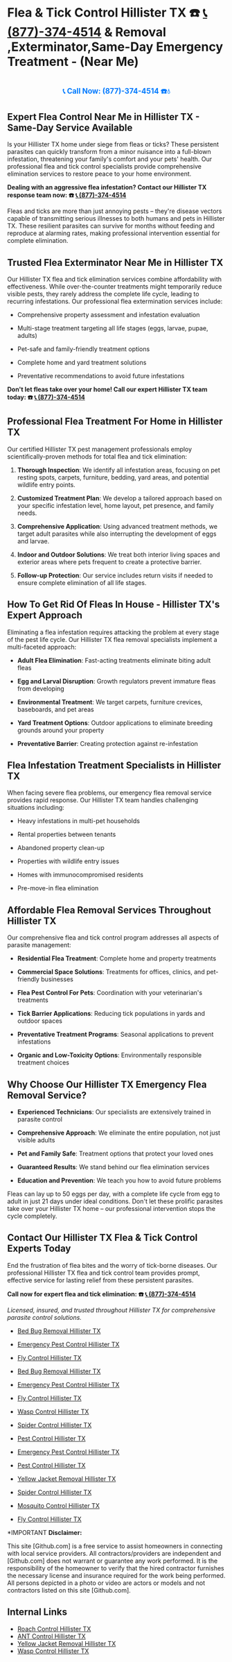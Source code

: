# Flea & Tick Control Hillister TX ☎️ [📞 (877)-374-4514](https://pest-control-4514.netlify.app) & Removal ,Exterminator,Same-Day Emergency Treatment - (Near Me) 
# 

<p align="center" style="font-size: 1.2em; font-weight: bold; margin: 20px 0;">
  <a href="https://pest-control-4514.netlify.app" target="_blank" style="color: #007BFF; text-decoration: none;">📞 Call Now: (877)-374-4514 ☎️💧</a>
</p>

## Expert Flea Control Near Me in Hillister TX - Same-Day Service Available

Is your Hillister TX home under siege from fleas or ticks? These persistent parasites can quickly transform from a minor nuisance into a full-blown infestation, threatening your family's comfort and your pets' health. Our professional flea and tick control specialists provide comprehensive elimination services to restore peace to your home environment.

**Dealing with an aggressive flea infestation? Contact our Hillister TX response team now: ☎️ [📞 (877)-374-4514](https://pest-control-4514.netlify.app)**

Fleas and ticks are more than just annoying pests – they're disease vectors capable of transmitting serious illnesses to both humans and pets in Hillister TX. These resilient parasites can survive for months without feeding and reproduce at alarming rates, making professional intervention essential for complete elimination.

## Trusted Flea Exterminator Near Me in Hillister TX

Our Hillister TX flea and tick elimination services combine affordability with effectiveness. While over-the-counter treatments might temporarily reduce visible pests, they rarely address the complete life cycle, leading to recurring infestations. Our professional flea extermination services include:

- Comprehensive property assessment and infestation evaluation  

- Multi-stage treatment targeting all life stages (eggs, larvae, pupae, adults)  

- Pet-safe and family-friendly treatment options  

- Complete home and yard treatment solutions  

- Preventative recommendations to avoid future infestations  

**Don't let fleas take over your home! Call our expert Hillister TX team today: ☎️ [📞 (877)-374-4514](https://pest-control-4514.netlify.app)**

## Professional Flea Treatment For Home in Hillister TX

Our certified Hillister TX pest management professionals employ scientifically-proven methods for total flea and tick elimination:

1. **Thorough Inspection**: We identify all infestation areas, focusing on pet resting spots, carpets, furniture, bedding, yard areas, and potential wildlife entry points.  

2. **Customized Treatment Plan**: We develop a tailored approach based on your specific infestation level, home layout, pet presence, and family needs.  

3. **Comprehensive Application**: Using advanced treatment methods, we target adult parasites while also interrupting the development of eggs and larvae.  

4. **Indoor and Outdoor Solutions**: We treat both interior living spaces and exterior areas where pets frequent to create a protective barrier.  

5. **Follow-up Protection**: Our service includes return visits if needed to ensure complete elimination of all life stages.  

## How To Get Rid Of Fleas In House - Hillister TX's Expert Approach

Eliminating a flea infestation requires attacking the problem at every stage of the pest life cycle. Our Hillister TX flea removal specialists implement a multi-faceted approach:

- **Adult Flea Elimination**: Fast-acting treatments eliminate biting adult fleas  

- **Egg and Larval Disruption**: Growth regulators prevent immature fleas from developing  

- **Environmental Treatment**: We target carpets, furniture crevices, baseboards, and pet areas  

- **Yard Treatment Options**: Outdoor applications to eliminate breeding grounds around your property  

- **Preventative Barrier**: Creating protection against re-infestation  

## Flea Infestation Treatment Specialists in Hillister TX

When facing severe flea problems, our emergency flea removal service provides rapid response. Our Hillister TX team handles challenging situations including:

- Heavy infestations in multi-pet households  

- Rental properties between tenants  

- Abandoned property clean-up  

- Properties with wildlife entry issues  

- Homes with immunocompromised residents  

- Pre-move-in flea elimination  

## Affordable Flea Removal Services Throughout Hillister TX

Our comprehensive flea and tick control program addresses all aspects of parasite management:

- **Residential Flea Treatment**: Complete home and property treatments  

- **Commercial Space Solutions**: Treatments for offices, clinics, and pet-friendly businesses  

- **Flea Pest Control For Pets**: Coordination with your veterinarian's treatments  

- **Tick Barrier Applications**: Reducing tick populations in yards and outdoor spaces  

- **Preventative Treatment Programs**: Seasonal applications to prevent infestations  

- **Organic and Low-Toxicity Options**: Environmentally responsible treatment choices  

## Why Choose Our Hillister TX Emergency Flea Removal Service?

- **Experienced Technicians**: Our specialists are extensively trained in parasite control  

- **Comprehensive Approach**: We eliminate the entire population, not just visible adults  

- **Pet and Family Safe**: Treatment options that protect your loved ones  

- **Guaranteed Results**: We stand behind our flea elimination services  

- **Education and Prevention**: We teach you how to avoid future problems  

Fleas can lay up to 50 eggs per day, with a complete life cycle from egg to adult in just 21 days under ideal conditions. Don't let these prolific parasites take over your Hillister TX home – our professional intervention stops the cycle completely.

## Contact Our Hillister TX Flea & Tick Control Experts Today

End the frustration of flea bites and the worry of tick-borne diseases. Our professional Hillister TX flea and tick control team provides prompt, effective service for lasting relief from these persistent parasites.

**Call now for expert flea and tick elimination: ☎️ [📞 (877)-374-4514](https://pest-control-4514.netlify.app)**

*Licensed, insured, and trusted throughout Hillister TX for comprehensive parasite control solutions.*


- [Bed Bug Removal Hillister TX](https://github.com/allyoucaneatsushiin/pest-control/blob/main/Bed-Bug-Removal-Hillister-TX-877-374-4514-Exterminator-Same-Day-Emergency-Treatment-Near-Me.md)
- [Emergency Pest Control Hillister TX](https://github.com/allyoucaneatsushiin/pest-control/blob/main/Emergency-Pest-Control-Hillister-TX-877-374-4514-24-7-Fast-Response-Near-Me.md)
- [Fly Control Hillister TX](https://github.com/allyoucaneatsushiin/pest-control/blob/main/Fly-Control-Hillister-TX-877-374-4514-Prevention-Same-Day-Emergency-Treatment-Near-Me.md)


- [Bed Bug Removal Hillister TX](https://github.com/allyoucaneatsushiin/pest-control/blob/main/Bed-Bug-Removal-Hillister-TX-877-374-4514-Exterminator-Same-Day-Emergency-Treatment-Near-Me.md)
- [Emergency Pest Control Hillister TX](https://github.com/allyoucaneatsushiin/pest-control/blob/main/Emergency-Pest-Control-Hillister-TX-877-374-4514-24-7-Fast-Response-Near-Me.md)
- [Fly Control Hillister TX](https://github.com/allyoucaneatsushiin/pest-control/blob/main/Fly-Control-Hillister-TX-877-374-4514-Prevention-Same-Day-Emergency-Treatment-Near-Me.md)


- [Wasp Control Hillister TX](https://github.com/allyoucaneatsushiin/pest-control/blob/main/Wasp-Control-Hillister-TX-877-374-4514-Removal-Exterminator-Same-Day-Emergency-Treatment-Near-Me.md)
- [Spider Control Hillister TX](https://github.com/allyoucaneatsushiin/pest-control/blob/main/Spider-Control-Hillister-TX-877-374-4514-Removal-Exterminator-Same-Day-Emergency-Treatment-Near-Me.md)
- [Pest Control Hillister TX](https://github.com/allyoucaneatsushiin/pest-control/blob/main/Pest-Control-Hillister-TX-877-374-4514-Exterminator-Same-Day-Emergency-Treatment-Near-Me.md)


- [Emergency Pest Control Hillister TX](https://github.com/allyoucaneatsushiin/pest-control/blob/main/Emergency-Pest-Control-Hillister-TX-877-374-4514-24-7-Fast-Response-Near-Me.md)
- [Pest Control Hillister TX](https://github.com/allyoucaneatsushiin/pest-control/blob/main/Pest-Control-Hillister-TX-877-374-4514-Exterminator-Same-Day-Emergency-Treatment-Near-Me.md)
- [Yellow Jacket Removal Hillister TX](https://github.com/allyoucaneatsushiin/pest-control/blob/main/Yellow-Jacket-Removal-Hillister-TX-877-374-4514-Exterminator-Same-Day-Emergency-Treatment-Near-Me.md)


- [Spider Control Hillister TX](https://github.com/allyoucaneatsushiin/pest-control/blob/main/Spider-Control-Hillister-TX-877-374-4514-Removal-Exterminator-Same-Day-Emergency-Treatment-Near-Me.md)
- [Mosquito Control Hillister TX](https://github.com/allyoucaneatsushiin/pest-control/blob/main/Mosquito-Control-Hillister-TX-877-374-4514-Exterminator-Same-Day-Emergency-Treatment-Near-Me.md)
- [Fly Control Hillister TX](https://github.com/allyoucaneatsushiin/pest-control/blob/main/Fly-Control-Hillister-TX-877-374-4514-Prevention-Same-Day-Emergency-Treatment-Near-Me.md)


*IMPORTANT **Disclaimer:**  

This site [Github.com] is a free service to assist homeowners in connecting with local service providers. All contractors/providers are independent and [Github.com] does not warrant or guarantee any work performed. It is the responsibility of the homeowner to verify that the hired contractor furnishes the necessary license and insurance required for the work being performed. All persons depicted in a photo or video are actors or models and not contractors listed on this site [Github.com].


## Internal Links
- [Roach Control Hillister TX](https://github.com/allyoucaneatsushiin/pest-control/blob/main/Roach-Control-Hillister-TX-877-374-4514-Removal-Exterminator-Same-Day-Emergency-Treatment-Near-Me.md)
- [ANT Control Hillister TX](https://github.com/allyoucaneatsushiin/pest-control/blob/main/ANT-Control-Hillister-TX-877-374-4514-Prevention-Extermination-Same-Day-Emergency-Treatment-Near-Me.md)
- [Yellow Jacket Removal Hillister TX](https://github.com/allyoucaneatsushiin/pest-control/blob/main/Yellow-Jacket-Removal-Hillister-TX-877-374-4514-Exterminator-Same-Day-Emergency-Treatment-Near-Me.md)
- [Wasp Control Hillister TX](https://github.com/allyoucaneatsushiin/pest-control/blob/main/Wasp-Control-Hillister-TX-877-374-4514-Removal-Exterminator-Same-Day-Emergency-Treatment-Near-Me.md)
